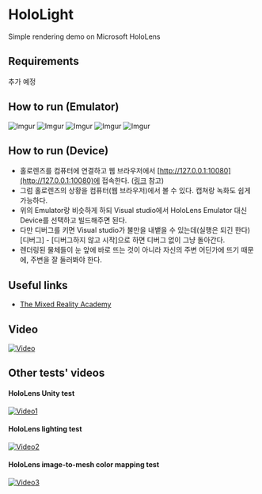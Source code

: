 # HoloLight

Simple rendering demo on Microsoft HoloLens

## Requirements
추가 예정

## How to run (Emulator)
![Imgur](https://i.imgur.com/O4aLtlz.png)
![Imgur](https://i.imgur.com/ChxXUp1.png)
![Imgur](https://i.imgur.com/Ph6jETg.png)
![Imgur](https://i.imgur.com/iVcPDVq.png)
![Imgur](https://i.imgur.com/CJMBUz6.png)

## How to run (Device)
- 홀로렌즈를 컴퓨터에 연결하고 웹 브라우저에서 [http://127.0.0.1:10080](http://127.0.0.1:10080)에 접속한다. ([링크](https://docs.microsoft.com/en-us/windows/mixed-reality/using-the-windows-device-portal#connecting-over-usb) 참고)
- 그럼 홀로렌즈의 상황을 컴퓨터(웹 브라우저)에서 볼 수 있다. 캡쳐랑 녹화도 쉽게 가능하다.
- 위의 Emulator랑 비슷하게 하되 Visual studio에서 HoloLens Emulator 대신 Device를 선택하고 빌드해주면 된다.
- 다만 디버그를 키면 Visual studio가 불만을 내뱉을 수 있는데(실행은 되긴 한다) [디버그] - [디버그하지 않고 시작]으로 하면 디버그 없이 그냥 돌아간다.
- 렌더링된 물체들이 눈 앞에 바로 뜨는 것이 아니라 자신의 주변 어딘가에 뜨기 때문에, 주변을 잘 둘러봐야 한다.

## Useful links
- [The Mixed Reality Academy](https://docs.microsoft.com/en-us/windows/mixed-reality/academy)

## Video
[![Video](https://img.youtube.com/vi/zNyDitVZTpw/0.jpg)](https://youtu.be/zNyDitVZTpw)

## Other tests' videos
#### HoloLens Unity test
[![Video1](https://img.youtube.com/vi/SUtumG1LTB8/0.jpg)](https://youtu.be/SUtumG1LTB8)

#### HoloLens lighting test
[![Video2](https://img.youtube.com/vi/3mFYUi7LOzc/0.jpg)](https://youtu.be/3mFYUi7LOzc)

#### HoloLens image-to-mesh color mapping test
[![Video3](https://img.youtube.com/vi/CiWxebD0bpI/0.jpg)](https://youtu.be/CiWxebD0bpI)

